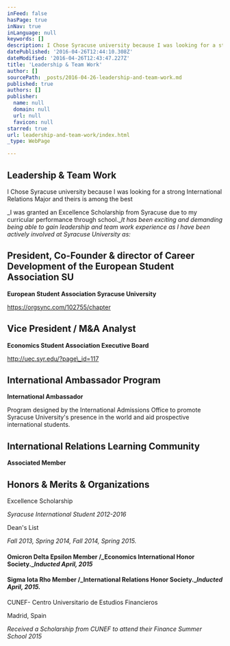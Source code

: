 ```yaml
---
inFeed: false
hasPage: true
inNav: true
inLanguage: null
keywords: []
description: I Chose Syracuse university because I was looking for a strong International Relations Major and theirs is among the best
datePublished: '2016-04-26T12:44:10.308Z'
dateModified: '2016-04-26T12:43:47.227Z'
title: 'Leadership & Team Work'
author: []
sourcePath: _posts/2016-04-26-leadership-and-team-work.md
published: true
authors: []
publisher:
  name: null
  domain: null
  url: null
  favicon: null
starred: true
url: leadership-and-team-work/index.html
_type: WebPage

---
```

## Leadership & Team Work

I Chose Syracuse university because I was looking for a strong International Relations Major and theirs is among the best

_I was granted an Excellence Scholarship from Syracuse due to my curricular performance through school.__It has been exciting and demanding being able to gain leadership and team work experience as I have been actively involved at Syracuse University as:_

## President, Co-Founder & director of Career Development of the European Student Association SU

**European Student Association Syracuse University**

https://orgsync.com/102755/chapter

## Vice President / M&A Analyst

**Economics Student Association Executive Board**

http://uec.syr.edu/?page\_id=117

## International Ambassador Program

**International Ambassador**

Program designed by the International Admissions Office to promote Syracuse University's presence in the world and aid prospective international students.

## International Relations Learning Community

**Associated Member**

## Honors & Merits & Organizations

Excellence Scholarship

_Syracuse International Student 2012-2016_

Dean's List

_Fall 2013, Spring 2014, Fall 2014, Spring 2015\._

#### Omicron Delta Epsilon Member /_Economics International Honor Society.__Inducted April, 2015_

#### Sigma Iota Rho Member /_International Relations Honor Society.__Inducted April, 2015\._

CUNEF- Centro Universitario de Estudios Financieros

Madrid, Spain

_Received a Scholarship from CUNEF to attend their Finance Summer School 2015_